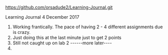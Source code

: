 https://github.com/orsadude2/Learning-Journal.git

Learning Journal 4 December 2017

1. Working frantically. The pace of having 2 - 4 different assignments due is crazy.
2. Just doing this at the last minute just to get 2 points
3. Still not caught up on lab 2
------more later----
4. 
